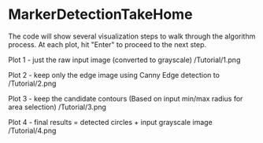 # MarkerDetectionTakeHome

The code will show several visualization steps to walk through the algorithm process.
At each plot, hit "Enter" to proceed to the next step.

Plot 1 - just the raw input image (converted to grayscale)
/Tutorial/1.png

Plot 2 - keep only the edge image using Canny Edge detection to
/Tutorial/2.png

Plot 3 - keep the candidate contours (Based on input min/max radius for area selection)
/Tutorial/3.png

Plot 4 - final results = detected circles + input grayscale image
/Tutorial/4.png
